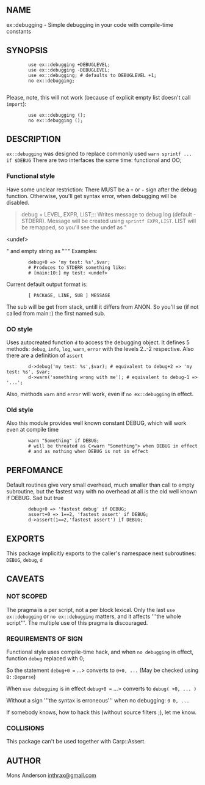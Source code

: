 ## NAME ##

ex::debugging - Simple debugging in your code with compile-time constants


## SYNOPSIS ##


```
        use ex::debugging +DEBUGLEVEL;
        use ex::debugging -DEBUGLEVEL;
        use ex::debugging; # defaults to DEBUGLEVEL +1;
        no ex::debugging;
        
```
Please, note, this will not work (because of explicit empty list doesn't call `import`):


```
        use ex::debugging ();
        no ex::debugging ();
```

## DESCRIPTION ##

`ex::debugging` was designed to replace commonly used `warn sprintf ... if $DEBUG` There are two interfaces the same time: functional and OO;


### Functional style ###

Have some unclear restriction: There MUST be a `+` or `-` sign after the debug function. Otherwise, you'll get syntax error, when debugging will be disabled.

> debug + LEVEL, EXPR, LIST;::
Writes message to debug log (default - STDERR). Message will be created using `sprintf EXPR,LIST`. LIST will be remapped, so you'll see the undef as "

&lt;undef&gt;

" and empty string as "''" Examples:


```
        debug+0 => 'my test: %s',$var;
        # Produces to STDERR something like:
        # [main:10:] my test: <undef>
```
Current default output format is:


```
        [ PACKAGE, LINE, SUB ] MESSAGE
```
The sub will be get from stack, untill it differs from ANON. So you'll se (if not called from main::) the first named sub.


### OO style ###

Uses autocreated function `d` to access the debugging object. It defines 5 methods: `debug`, `info`, `log`, `warn`, `error` with the levels 2..-2 respective. Also there are a definition of `assert`


```
        d->debug('my test: %s',$var); # equivalent to debug+2 => 'my test: %s', $var;
        d->warn('something wrong with me'); # equivalent to debug-1 => '...';
```
Also, methods `warn` and `error` will work, even if `no ex::debugging` in effect.


### Old style ###

Also this module provides well known constant DEBUG, which will work even at compile time


```
        warn "Something" if DEBUG;
        # will be threated as C<warn "Something"> when DEBUG in effect
        # and as nothing when DEBUG is not in effect
```

## PERFOMANCE ##

Default routines give very small overhead, much smaller than call to empty subroutine, but the fastest way with no overhead at all is the old well known if DEBUG. Sad but true


```
        debug+0 => 'fastest debug' if DEBUG;
        assert+0 => 1==2, 'fastest assert' if DEBUG;
        d->assert(1==2,'fastest assert') if DEBUG;
```

## EXPORTS ##

This package implicitly exports to the caller's namespace next subroutines: `DEBUG`, `debug`, `d`


## CAVEATS ##


### NOT SCOPED ###

The pragma is a per script, not a per block lexical. Only the last `use ex::debugging` or `no ex::debugging` matters, and it affects '''the whole script'''. The multiple use of this pragma is discouraged.


### REQUIREMENTS OF SIGN ###

Functional style uses compile-time hack, and when `no debugging` in effect, function `debug` replaced with 0;

So the statement `debug+0 =` ...> converts to `0+0, ...` (May be checked using `B::Deparse`)

When `use debugging` is in effect `debug+0 =` ...> converts to `debug( +0, ... )`

Without a sign '''the syntax is erroneous''' when no debugging: `0 0, ...`

If somebody knows, how to hack this (without source filters ;), let me know.


### COLLISIONS ###

This package can't be used together with Carp::Assert.


## AUTHOR ##

Mons Anderson <inthrax@gmail.com>